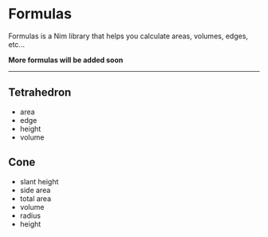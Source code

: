 <!--
  :Author: Thiago Navarro
  :Email: thiago@oxyoy.com

  **Created at:** 06/15/2021 12:48:52 Tuesday
  **Modified at:** 06/16/2021 11:29:43 AM Wednesday

  ------------------------------------------------------------------------------

  readme
  ------------------------------------------------------------------------------
-->

# Formulas

Formulas is a Nim library that helps you calculate areas, volumes, edges, etc...

**More formulas will be added soon**

----
## Tetrahedron

- area
- edge
- height
- volume

## Cone

- slant height
- side area
- total area
- volume
- radius
- height
